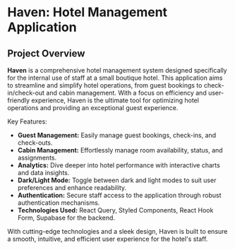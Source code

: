 # Haven: Hotel Management Application

## Project Overview

**Haven** is a comprehensive hotel management system designed specifically for the internal use of staff at a small boutique hotel. This application aims to streamline and simplify hotel operations, from guest bookings to check-in/check-out and cabin management. With a focus on efficiency and user-friendly experience, Haven is the ultimate tool for optimizing hotel operations and providing an exceptional guest experience.

Key Features:
- **Guest Management:** Easily manage guest bookings, check-ins, and check-outs.
- **Cabin Management:** Effortlessly manage room availability, status, and assignments.
- **Analytics:** Dive deeper into hotel performance with interactive charts and data insights.
- **Dark/Light Mode:** Toggle between dark and light modes to suit user preferences and enhance readability.
- **Authentication:** Secure staff access to the application through robust authentication mechanisms.
- **Technologies Used:** React Query, Styled Components, React Hook Form, Supabase for the backend.

With cutting-edge technologies and a sleek design, Haven is built to ensure a smooth, intuitive, and efficient user experience for the hotel's staff.
